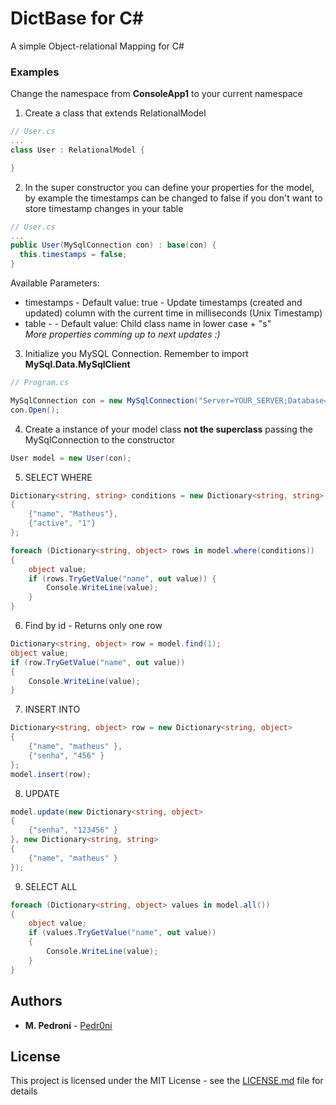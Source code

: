 # DictBase for C#

A simple Object-relational Mapping for C#

### Examples 

Change the namespace from **ConsoleApp1** to your current namespace

1. Create a class that extends RelationalModel

```c#
// User.cs
...
class User : RelationalModel {

}
```

2. In the super constructor you can define your properties for the model, by example the timestamps can be changed to false if you don't want to store timestamp changes in your table
```c#
// User.cs
...
public User(MySqlConnection con) : base(con) {
  this.timestamps = false;
}
```
Available Parameters:
  * timestamps - Default value: true - Update timestamps (created and updated) column with the current time in milliseconds (Unix Timestamp)
  * table - - Default value: Child class name in lower case + "s"  
_More properties comming up to next updates :)_

3. Initialize you MySQL Connection. Remember to import **MySql.Data.MySqlClient**
```c#
// Program.cs

MySqlConnection con = new MySqlConnection("Server=YOUR_SERVER;Database=YOUR_DB;Uid=YOUR_UID;Pwd=YOUR_PWD;SslMode=none;");
con.Open();

```

4. Create a instance of your model class **not the superclass** passing the MySqlConnection to the constructor
```c#
User model = new User(con);
```

5. SELECT WHERE
```c#
Dictionary<string, string> conditions = new Dictionary<string, string>
{
    {"name", "Matheus"},
    {"active", "1"}
};

foreach (Dictionary<string, object> rows in model.where(conditions))
{
    object value;
    if (rows.TryGetValue("name", out value)) {
        Console.WriteLine(value);
    }
}
```

6. Find by id - Returns only one row
```c#
Dictionary<string, object> row = model.find(1);
object value;
if (row.TryGetValue("name", out value))
{
    Console.WriteLine(value);
}
```

7. INSERT INTO
```c#
Dictionary<string, object> row = new Dictionary<string, object>
{
    {"name", "matheus" },
    {"senha", "456" }
};
model.insert(row);
```

8. UPDATE
```c#
model.update(new Dictionary<string, object>
{
    {"senha", "123456" }
}, new Dictionary<string, string>
{
    {"name", "matheus" }
});
```

9. SELECT ALL
```c#
foreach (Dictionary<string, object> values in model.all())
{
    object value;
    if (values.TryGetValue("name", out value))
    {
        Console.WriteLine(value);
    }
}
```

## Authors

* **M. Pedroni** - [Pedr0ni](https://twitter.com/pedr0ni_)

## License

This project is licensed under the MIT License - see the [LICENSE.md](LICENSE.md) file for details

